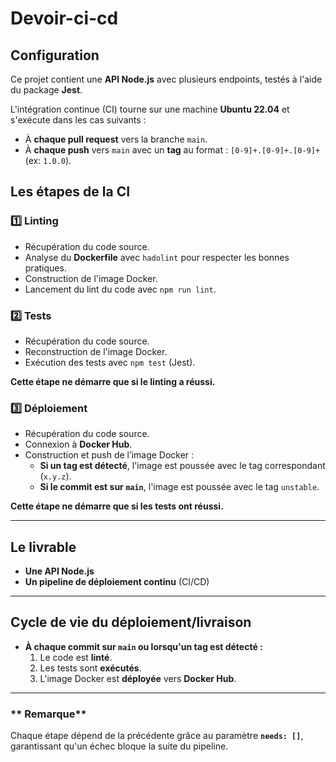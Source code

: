 # Devoir-ci-cd

## Configuration

Ce projet contient une **API Node.js** avec plusieurs endpoints, testés à l'aide du package **Jest**.

L'intégration continue (CI) tourne sur une machine **Ubuntu 22.04** et s'exécute dans les cas suivants :
- À **chaque pull request** vers la branche `main`.
- À **chaque push** vers `main` avec un **tag** au format : `[0-9]+.[0-9]+.[0-9]+` (ex: `1.0.0`).


## Les étapes de la CI
### 1️⃣ **Linting**
- Récupération du code source.
- Analyse du **Dockerfile** avec `hadolint` pour respecter les bonnes pratiques.
- Construction de l'image Docker.
- Lancement du lint du code avec `npm run lint`.

### 2️⃣ **Tests**
- Récupération du code source.
- Reconstruction de l'image Docker.
- Exécution des tests avec `npm test` (Jest).

**Cette étape ne démarre que si le linting a réussi.** 

### 3️⃣ **Déploiement**
- Récupération du code source.
- Connexion à **Docker Hub**.
- Construction et push de l’image Docker :
  - **Si un tag est détecté**, l'image est poussée avec le tag correspondant (`x.y.z`).
  - **Si le commit est sur `main`**, l'image est poussée avec le tag `unstable`.

**Cette étape ne démarre que si les tests ont réussi.**

---

## Le livrable

- **Une API Node.js**
- **Un pipeline de déploiement continu** (CI/CD)

---

## Cycle de vie du déploiement/livraison

- **À chaque commit sur `main` ou lorsqu'un tag est détecté :**
  1. Le code est **linté**.
  2. Les tests sont **exécutés**.
  3. L'image Docker est **déployée** vers **Docker Hub**.

---

### ** Remarque**
Chaque étape dépend de la précédente grâce au paramètre **`needs: []`**, garantissant qu'un échec bloque la suite du pipeline.
